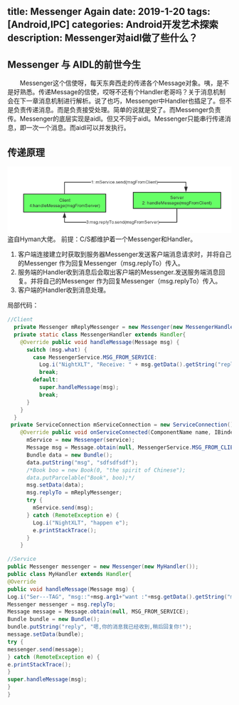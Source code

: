 title: Messenger Again
date: 2019-1-20
tags: [Android,IPC]
categories: Android开发艺术探索
description: Messenger对aidl做了些什么？
---
## Messenger 与 AIDL的前世今生
　　Messenger这个信使呀，每天东奔西走的传递各个Message对象。咦，是不是好熟悉。传递Message的信使，哎呀不还有个Handler老哥吗？关于消息机制会在下一章消息机制进行解析。说了也巧，Messenger中Handler也插足了。但不是负责传递消息。而是负责接受处理。简单的说就是受了。而Messenger负责传。Messenger的底层实现是aidl。但又不同于aidl。Messenger只能串行传递消息，即一次一个消息。而aidl可以并发执行。
  
  ## 传递原理
  ![Messenger](/images/Messenger.png)
  盗自Hyman大佬。
  前提：C/S都维护着一个Messenger和Handler。
  1. 客户端连接建立时获取到服务器Messenger发送客户端消息请求时，并将自己的Messenger 作为回复Messenger（msg.replyTo）传入。
  2. 服务端的Handler收到消息后会取出客户端的Messenger.发送服务端消息回复。并将自己的Messenger 作为回复Messenger（msg.replyTo）传入。
  3. 客户端的Handler收到消息处理。

局部代码：
```java
//Client
  private Messenger mReplyMessenger = new Messenger(new MessengerHandler());
  private static class MessengerHandler extends Handler{
    @Override public void handleMessage(Message msg) {
      switch (msg.what) {
        case MessengerService.MSG_FROM_SERVICE:
          Log.i("NightXLT", "Receive: " + msg.getData().getString("reply"));
          break;
        default:
          super.handleMessage(msg);
          break;
      }
    }
  }
 private ServiceConnection mServiceConnection = new ServiceConnection() {
    @Override public void onServiceConnected(ComponentName name, IBinder service) {
      mService = new Messenger(service);
      Message msg = Message.obtain(null, MessengerService.MSG_FROM_CLIENT);
      Bundle data = new Bundle();
      data.putString("msg", "sdfsdfsdf");
      /*Book boo = new Book(0, "the spirit of Chinese");
      data.putParcelable("Book", boo);*/
      msg.setData(data);
      msg.replyTo = mReplyMessenger;
      try {
        mService.send(msg);
      } catch (RemoteException e) {
        Log.i("NightXLT", "happen e");
        e.printStackTrace();
      }
    }
```
```java
//Service
public Messenger messenger = new Messenger(new MyHandler());
public class MyHandler extends Handler{
@Override
public void handleMessage(Message msg) {
Log.i("Ser---TAG", "msg::"+msg.arg1+"want :"+msg.getData().getString("msg"));
Messenger messenger = msg.replyTo;
Message message = Message.obtain(null, MSG_FROM_SERVICE);
Bundle bundle = new Bundle();
bundle.putString("reply", "嗯,你的消息我已经收到,稍后回复你!");
message.setData(bundle);
try {
messenger.send(message);
} catch (RemoteException e) {
e.printStackTrace();
}
super.handleMessage(msg);
}
}
```